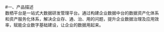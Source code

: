 #一、产品描述  
数栖平台是一站式大数据研发管理平台。通过构建企业数据中台的数据资产化体系和资产服务化体系，解决企业存、通、治、用的问题，提升企业数据治理及应用效率，赋能企业数字基础建设，让企业的数据用起来。
